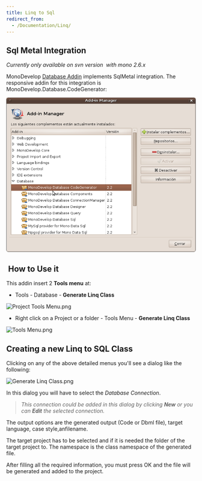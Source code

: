 ```yaml
---
title: Linq to Sql
redirect_from:
  - /Documentation/Linq/
---
```


Sql Metal Integration
---------------------

*Currently only available on svn version  with mono 2.6.x*

MonoDevelop [Database Addin](/documentation/database-addin/) implements SqlMetal integration. The responsive addin for this integration is MonoDevelop.Database.CodeGenerator:

![AddinManager.png](/images/271-AddinManager.png)

 How to Use it
--------------

This addin insert 2 **Tools menu** at:

-   Tools - Database - **Generate Linq Class**

![Project Tools Menu.png](/images/273-Project%20Tools%20Menu.png)

-   Right click on a Project or a folder - Tools Menu - **Generate Linq Class**

![Tools Menu.png](/images/272-Tools%20Menu.png)

Creating a new Linq to SQL Class
--------------------------------

Clicking on any of the above detailed menus you'll see a dialog like the following:

![Generate Linq Class.png](/images/276-Generate%20Linq%20Class.png)

In this dialog you will have to select the *Database Connection*.

> *This connection could be added in this dialog by clicking **New** or you can **Edit** the selected connection.*

The output options are the generated output (Code or Dbml file), target language, case style,anfilename.

The target project has to be selected and if it is needed the folder of the target project to. The namespace is the class namespace of the generated file.

After filling all the required information, you must press OK and the file will be generated and added to the project.
